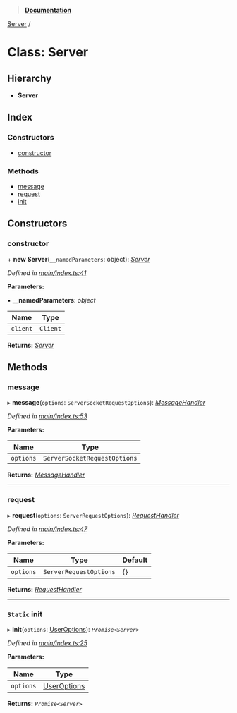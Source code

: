 > **[Documentation](../README.md)**

[Server](server.md) /

# Class: Server

## Hierarchy

* **Server**

## Index

### Constructors

* [constructor](server.md#constructor)

### Methods

* [message](server.md#message)
* [request](server.md#request)
* [init](server.md#static-init)

## Constructors

###  constructor

\+ **new Server**(`__namedParameters`: object): *[Server](server.md)*

*Defined in [main/index.ts:41](https://github.com/badbatch/graphql-box/blob/43ddea2/packages/server/src/main/index.ts#L41)*

**Parameters:**

▪ **__namedParameters**: *object*

Name | Type |
------ | ------ |
`client` | `Client` |

**Returns:** *[Server](server.md)*

## Methods

###  message

▸ **message**(`options`: `ServerSocketRequestOptions`): *[MessageHandler](../README.md#messagehandler)*

*Defined in [main/index.ts:53](https://github.com/badbatch/graphql-box/blob/43ddea2/packages/server/src/main/index.ts#L53)*

**Parameters:**

Name | Type |
------ | ------ |
`options` | `ServerSocketRequestOptions` |

**Returns:** *[MessageHandler](../README.md#messagehandler)*

___

###  request

▸ **request**(`options`: `ServerRequestOptions`): *[RequestHandler](../README.md#requesthandler)*

*Defined in [main/index.ts:47](https://github.com/badbatch/graphql-box/blob/43ddea2/packages/server/src/main/index.ts#L47)*

**Parameters:**

Name | Type | Default |
------ | ------ | ------ |
`options` | `ServerRequestOptions` |  {} |

**Returns:** *[RequestHandler](../README.md#requesthandler)*

___

### `Static` init

▸ **init**(`options`: [UserOptions](../interfaces/useroptions.md)): *`Promise<Server>`*

*Defined in [main/index.ts:25](https://github.com/badbatch/graphql-box/blob/43ddea2/packages/server/src/main/index.ts#L25)*

**Parameters:**

Name | Type |
------ | ------ |
`options` | [UserOptions](../interfaces/useroptions.md) |

**Returns:** *`Promise<Server>`*